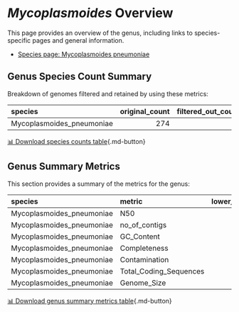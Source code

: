 # *Mycoplasmoides* Overview
This page provides an overview of the genus, including links to species-specific pages and general information.

- [Species page: Mycoplasmoides pneumoniae](Mycoplasmoides_pneumoniae/index.md)
## Genus Species Count Summary
Breakdown of genomes filtered and retained by using these metrics:

| species                   |   original_count |   filtered_out_count |   final_count |
|:--------------------------|-----------------:|---------------------:|--------------:|
| Mycoplasmoides_pneumoniae |              274 |                   15 |           259 |


[📊 Download species counts table](species_counts.csv){.md-button}
## Genus Summary Metrics
This section provides a summary of the metrics for the genus:

| species                   | metric                 |   lower_bounds |   upper_bounds |
|:--------------------------|:-----------------------|---------------:|---------------:|
| Mycoplasmoides_pneumoniae | N50                    |          30000 |            nan |
| Mycoplasmoides_pneumoniae | no_of_contigs          |            nan |            100 |
| Mycoplasmoides_pneumoniae | GC_Content             |             39 |             41 |
| Mycoplasmoides_pneumoniae | Completeness           |             96 |            nan |
| Mycoplasmoides_pneumoniae | Contamination          |            nan |              7 |
| Mycoplasmoides_pneumoniae | Total_Coding_Sequences |            700 |            900 |
| Mycoplasmoides_pneumoniae | Genome_Size            |         700000 |         900000 |


[📊 Download genus summary metrics table](genus_summary_metrics.csv){.md-button}
